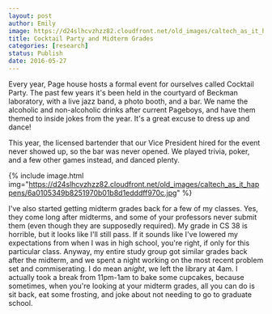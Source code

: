 ```yaml
---
layout: post
author: Emily
image: https://d24slhcvzhzz82.cloudfront.net/old_images/caltech_as_it_happens/6a0105349b8251970b01bb09079d5f970d.jpg
title: Cocktail Party and Midterm Grades 
categories: [research]
status: Publish
date: 2016-05-27
---
```



Every year, Page house hosts a formal event for ourselves called Cocktail Party. The past few years it's been held in the courtyard of Beckman laboratory, with a live jazz band, a photo booth, and a bar. We name the alcoholic and non-alcoholic drinks after current Pageboys, and have them themed to inside jokes from the year. It's a great excuse to dress up and dance!

This year, the licensed bartender that our Vice President hired for the event never showed up, so the bar was never opened. We played trivia, poker, and a few other games instead, and danced plenty.


{% include image.html img="https://d24slhcvzhzz82.cloudfront.net/old_images/caltech_as_it_happens/6a0105349b8251970b01b8d1edddff970c.jpg" %}

I've also started getting midterm grades back for a few of my classes. Yes, they come long after midterms, and some of your professors never submit them (even though they are supposedly required). My grade in CS 38 is horrible, but it looks like I'll still pass. If it sounds like I've lowered my expectations from when I was in high school, you're right, if only for this particular class. Anyway, my entire study group got similar grades back after the midterm, and we spent a night working on the most recent problem set and commiserating. I do mean a*night*, we left the library at 4am. I actually took a break from 11pm-1am to bake some cupcakes, because sometimes, when you're looking at your midterm grades, all you can do is sit back, eat some frosting, and joke about not needing to go to graduate school.

